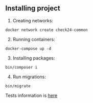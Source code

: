 ## Installing project
1. Creating networks:
```
docker network create check24-common
```
2. Running containers:
```
docker-compose up -d
```
3. Installing packages:
```
bin/composer i
```
4. Run migrations:
```
bin/migrate
```

Tests information is [here](tests/README.md)
